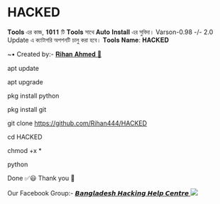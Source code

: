 # HACKED
𝐓𝐨𝐨𝐥𝐬 এর কাজ,
𝟏𝟎𝟏𝟏 টি 𝐓𝐨𝐨𝐥𝐬 সাথে 𝐀𝐮𝐭𝐨 𝐈𝐧𝐬𝐭𝐚𝐥𝐥 এর সুবিদা। Varson-0.98 -/- 2.0 Update এ ক্যাটাগরি অপশনটি চালু করা হবে।
𝐓𝐨𝐨𝐥𝐬 𝐍𝐚𝐦𝐞: 𝐇𝐀𝐂𝐊𝐄𝐃 
<!DOCTYPE html>
<html>
</head>
<body>
<P>      ~• Created by:- <a href="https://m.me/white.hat.hacker.Rihan" target="_blank"> 𝐑𝐢𝐡𝐚𝐧 𝐀𝐡𝐦𝐞𝐝 🔰 </a>
</body>
</html>


apt update

apt upgrade

pkg install python

pkg install git

git clone https://github.com/Rihan444/HACKED

cd HACKED

chmod +x *

python 

Done ✅😃 Thank you 💓

<!DOCTYPE html>
<html>
</head>
<body>
<P> Our Facebook Group:- <a href="https://facebook.com/groups/3749151271810746/" target="_blank"> 𝘽𝙖𝙣𝙜𝙡𝙖𝙙𝙚𝙨𝙝 𝙃𝙖𝙘𝙠𝙞𝙣𝙜 𝙃𝙚𝙡𝙥 𝘾𝙚𝙣𝙩𝙧𝙚 </a>
</body>
</html>



<!DOCTYPE html>
<html>
<head>
<body>
   <img src="https://64.media.tumblr.com/1008a4a90f8259956a8d689ae1a75795/7653f28cae22ed4d-95/s540x810/3debbc1ca7808dd582f9a7de4646b890d6952ac1.png" />
</body>
</html>

